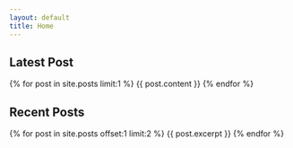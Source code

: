 ```yaml
---
layout: default
title: Home
---
```

<h2>Latest Post</h2>
{% for post in site.posts limit:1 %}
	 {{ post.content }}
{% endfor %}

<h2>Recent Posts</h2>
{% for post in site.posts offset:1 limit:2 %}
	{{ post.excerpt }}
{% endfor %}